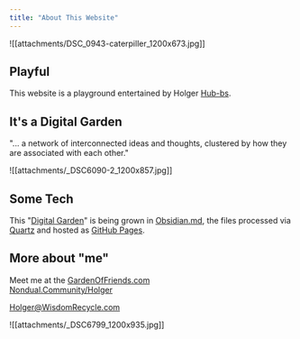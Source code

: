 ```yaml
---
title: "About This Website"
---
```


![[attachments/DSC_0943-caterpiller_1200x673.jpg]]

## Playful
This website is a playground entertained by Holger [Hub-bs](http://hub-bs.com).

## It's a Digital Garden
"... a network of interconnected ideas and thoughts, clustered by how they are associated with each other."

![[attachments/_DSC6090-2_1200x857.jpg]]

## Some Tech
This "[Digital Garden](https://jzhao.xyz/posts/networked-thought/)" is being grown in [Obsidian.md](http://Obsidian.md), the files processed via [Quartz](https://github.com/jackyzha0/quartz) and hosted as [GitHub Pages](https://pages.github.com/). 

## More about "me"
Meet me at the [GardenOfFriends.com](http://GardenOfFriends.com)   
[Nondual.Community/Holger](http://Nondual.Community/Holger)   
  
[Holger@WisdomRecycle.com](mailto:Holger@WisdomRecycle.com)    

![[attachments/_DSC6799_1200x935.jpg]]

